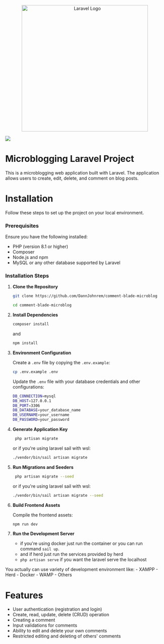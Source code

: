 <p align="center"><a href="https://laravel.com" target="_blank"><img src="https://raw.githubusercontent.com/laravel/art/master/logo-lockup/5%20SVG/2%20CMYK/1%20Full%20Color/laravel-logolockup-cmyk-red.svg" width="400" alt="Laravel Logo"></a></p>

<img src="https://github.com/user-attachments/assets/5c5f59e3-e90e-4636-a6f1-c7563109203c">

# Microblogging Laravel Project

This is a microblogging web application built with Laravel. The application allows users to create, edit, delete, and comment on blog posts.

# Installation

Follow these steps to set up the project on your local environment.

### Prerequisites

Ensure you have the following installed:
- PHP (version 8.1 or higher)
- Composer
- Node.js and npm
- MySQL or any other database supported by Laravel

### Installation Steps

1. **Clone the Repository**
   ```bash
   git clone https://github.com/DannJohnrem/comment-blade-microblog
   ```
   ```bash
   cd comment-blade-microblog
   ```
2. **Install Dependencies**
   ```bash
   composer install
   ```
   and
   
   ```bash
   npm install
   ```
3. **Environment Configuration**

   Create a `.env` file by copying the `.env.example`:
   
   ```bash
   cp .env.example .env
   ```

   Update the `.env` file with your database credentials and other configurations:

    ```bash
    DB_CONNECTION=mysql
    DB_HOST=127.0.0.1
    DB_PORT=3306
    DB_DATABASE=your_database_name
    DB_USERNAME=your_username
    DB_PASSWORD=your_password
   ```
4. **Generate Application Key**

   ```bash
    php artisan migrate
    ```
    or if you're using laravel sail with wsl:

   ```bash
   ./vendor/bin/sail artisan migrate
   ```    

5. **Run Migrations and Seeders**

   ```bash
    php artisan migrate --seed
    ```
    or if you're using laravel sail with wsl:

   ```bash
   ./vendor/bin/sail artisan migrate --seed
   ```    

6. **Build Frontend Assets**

   Compile the frontend assets:
   
    ```bash
    npm run dev
    ```

7. **Run the Development Server**

   - if you're using docker just run the container or you can run command `sail up`.
   - and if herd just run the services provided by herd
   - `php artisan serve` if you want the laravel serve the localhost

  You actually can use variety of development environment like:
    - XAMPP
    - Herd
    - Docker
    - WAMP
    - Others

# Features
- User authentication (registration and login)
- Create, read, update, delete (CRUD) operation
- Creating a comment
- Input validations for comments
- Ability to edit and delete your own comments
- Restricted editing and deleting of others' comments

   

